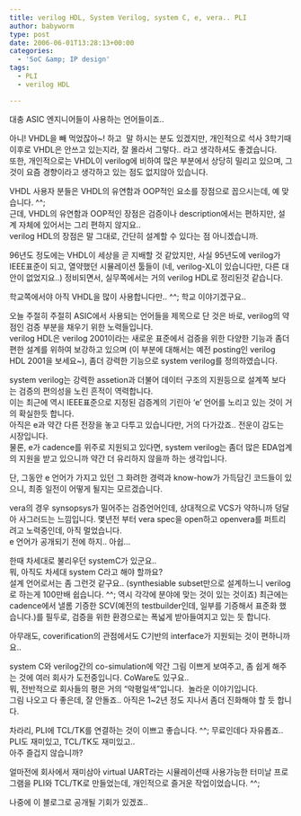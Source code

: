```yaml
---
title: verilog HDL, System Verilog, system C, e, vera.. PLI
author: babyworm
type: post
date: 2006-06-01T13:28:13+00:00
categories:
  - 'SoC &amp; IP design'
tags:
  - PLI
  - verilog HDL

---
```

대충 ASIC 엔지니어들이 사용하는 언어들이죠.. 

아니! VHDL을 빼 먹었잖아~! 하고&nbsp; 말 하시는 분도 있겠지만, 개인적으로 석사 3학기때 이후로 VHDL은 안쓰고 있는지라, 잘 몰라서 그렇다.. 라고 생각하셔도 좋겠습니다.  
또한, 개인적으로는 VHDL이 verilog에 비하여 많은 부분에서 상당히 밀리고 있으며, 그것이 요즘 경향이라고 생각하고 있는 점도 없지않아 있습니다. 

VHDL 사용자 분들은 VHDL의 유연함과 OOP적인 요소를 장점으로 꼽으시는데, 예 맞습니다. ^^;  
근데, VHDL의 유연함과 OOP적인 장점은 검증이나 description에서는 편하지만, 설계 자체에 있어서는 그리 편하지 않지요..  
verilog HDL의 장점은 말 그대로, 간단히 설계할 수 있다는 점 아니겠습니까.

96년도 정도에는 VHDL이 세상을 곧 지배할 것 같았지만, 사실 95년도에 verilog가 IEEE표준이 되고, 열약했던 시뮬레이션 툴들이 (네, verilog-XL이 있습니다만, 다른 대안이 없었지요..) 정비되면서, 실무쪽에서는 거의 verilog HDL로 정리된것 같습니다. 

학교쪽에서야 아직 VHDL을 많이 사용합니다만.. ^^; 학교 이야기겠구요..

오늘 주절히 주절히 ASIC에서 사용되는 언어들을 제목으로 단 것은 바로, verilog의 약점인 검증 부분을 채우기 위한 노력들입니다.  
verilog HDL은 verilog 2001이라는 새로운 표준에서 검증을 위한 다양한 기능과 좀더 편한 설계를 위하여 보강하고 있으며 (이 부분에 대해서는 예전 posting인 verilog HDL 2001을 보세요~), 좀더 강력한 기능으로 system verilog를 정의하였습니다. 

system verilog는 강력한 assetion과 더불어 데이터 구조의 지원등으로 설계쪽 보다는 검증의 편의성을 노린 흔적이 역력합니다.  
이는 최근에 역시 IEEE표준으로 지정된 검증계의 기린아 &#8216;e&#8217; 언어를 노리고 있는 것이 거의 확실한듯 합니다.  
아직은 e과 약간 다른 전장을 놓고 다투고 있습니다만, 거의 다가갔죠.. 전운이 감도는 시장입니다.  
물론, e가 cadence를 위주로 지원되고 있다면, system verilog는 좀더 많은 EDA업계의 지원을 받고 있으니까 약간 더 유리하지 않을까 하는 생각입니다. 

단, 그동안 e 언어가 가지고 있던 그 화려한 경력과 know-how가 가득담긴 코드들이 있으니, 최종 일전이 어떻게 될지는 모르겠습니다. 

vera의 경우 synsopsys가 밀어주는 검증언어인데, 상대적으로 VCS가 약하니까 덩달아 사그러드는 느낌입니다. 몇년전 부터 vera spec을 open하고 openvera를 퍼트리려고 노력중인데, 아직 멀었습니다.  
e 언어가 공개되기 전에 하지.. 아쉽&#8230;

한때 차세대로 불리우던 systemC가 있군요..  
뭐, 아직도 차세대 system C라고 해야 할까요?  
설계 언어로서는 좀 그런것 같구요.. (synthesiable subset만으로 설계하느니 verilog로 하는게 100만배 쉽습니다. ^^; 역시 각각에 분야에 맞는 것이 있는 것이죠) 최근에는 cadence에서 낼롬 기증한 SCV(예전의 testbuilder인데, 일부를 기증해서 표준화 했습니다.)를 필두로, 검증을 위한 환경으로는 폭넓게 받아들여지고 있는 듯 합니다. 

아무래도, coverification의 관점에서도 C기반의 interface가 지원되는 것이 편하니까요..

system C와 verilog간의 co-simulation에 약간 그림 이쁘게 보여주고, 좀 쉽게 해주는 것에 여러 회사가 도전중입니다. CoWare도 있구요..  
뭐, 전반적으로 회사들의 평은 거의 &#8220;악평일색&#8221;입니다.&nbsp; 놀라운 이야기입니다.  
그림 나오고 다 좋은데, 잘 안돌죠.. 아직은 1~2년 정도 지나서 좀더 진화해야 할 듯 합니다. 

차라리, PLI에 TCL/TK를 연결하는 것이 이쁘고 좋습니다. ^^; 무료인데다 자유롭죠..  
PLI도 재미있고, TCL/TK도 재미있고..  
아주 즐겁지 않습니까?

얼마전에 회사에서 재미삼아 virtual UART라는 시뮬레이션때 사용가능한 터미날 프로그램을 PLI와 TCL/TK로 만들었는데, 개인적으로 즐거운 작업이었습니다. ^^;

나중에 이 블로그로 공개될 기회가 있겠죠..